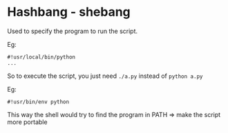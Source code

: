 # Hashbang - shebang 
Used to specify the program to run the script.


Eg:

```shell
#!usr/local/bin/python
...
```

So to execute the script, you just need `./a.py` instead of `python a.py`

Eg:

```shell
#!usr/bin/env python
```

This way the shell would try to find the program in PATH => make the script more portable
